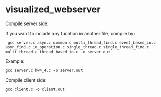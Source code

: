 # visualized_webserver

Compile server side:

If you want to include any fucntion in another file, compile by:


` gcc server.c asyn.c common.c multi_thread_find.c event_based_io.c asyn_find.c io_operation.c single_thread.c single_thread_find.c multi_thread.c thread_based_io.c -o server.out`

Example:

` gcc server.c hw4_4.c -o server.out `


Compile client side:

` gcc client.c -o client.out `
